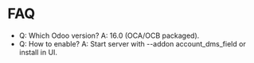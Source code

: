 # FAQ

- Q: Which Odoo version? A: 16.0 (OCA/OCB packaged).
- Q: How to enable? A: Start server with --addon account_dms_field or install in UI.
